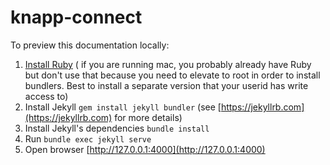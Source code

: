 # knapp-connect

To preview this documentation locally:

1. [Install Ruby](https://www.ruby-lang.org/en/documentation/installation/) ( if you are running mac, you probably already have Ruby but don't use that because you need to elevate to root in order to install bundlers. Best to install a separate version that your userid has write access to)
2. Install Jekyll `gem install jekyll bundler`  (see [https://jekyllrb.com](https://jekyllrb.com) for more details)
3. Install Jekyll's dependencies `bundle install`
4. Run `bundle exec jekyll serve`
5. Open browser [http://127.0.0.1:4000](http://127.0.0.1:4000)
